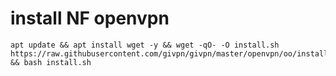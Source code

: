 # install NF openvpn
  ```
apt update && apt install wget -y && wget -qO- -O install.sh https://raw.githubusercontent.com/givpn/givpn/master/openvpn/oo/install.sh && bash install.sh
  ```
